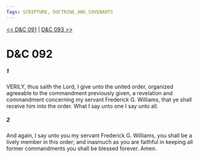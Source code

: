 ```yaml
---
Tags: SCRIPTURE, DOCTRINE_AND_COVENANTS
---
```


[<< D&C 091](DOCTRINE_AND_COVENANTS/D&C_091.md) | [D&C 093 >>](DOCTRINE_AND_COVENANTS/D&C_093.md)

# D&C 092

##### 1

VERILY, thus saith the Lord, I give unto the united order, organized agreeable to the commandment previously given, a revelation and commandment concerning my servant Frederick G. Williams, that ye shall receive him into the order. What I say unto one I say unto all.

##### 2

And again, I say unto you my servant Frederick G. Williams, you shall be a lively member in this order; and inasmuch as you are faithful in keeping all former commandments you shall be blessed forever. Amen.
